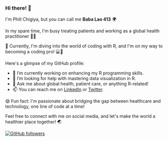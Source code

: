 ### Hi there! 👋

I'm Phill Chigiya, but you can call me **Baba Lao 413** 🌍

In my spare time, I'm busy treating patients and working as a global health practitioner 🏥💼

🌱 Currently, I'm diving into the world of coding with R, and I'm on my way to becoming a coding pro! 💻🚀

Here's a glimpse of my GitHub profile:

- 🔭 I’m currently working on enhancing my R programming skills.
- 🤔 I’m looking for help with mastering data visualization in R.
- 💬 Ask me about global health, patient care, or anything R-related!
- 📫 You can reach me on [LinkedIn](https://www.linkedin.com/in/phillip-t-chigiya-2a784aa7/) or [Twitter](https://twitter.com/YourTwitterHandle).

😄 Fun fact: I'm passionate about bridging the gap between healthcare and technology, one line of code at a time!

Feel free to connect with me on social media, and let's make the world a healthier place together! 🌏

[![GitHub followers](https://img.shields.io/github/followers/babalao413?style=social)](https://github.com/babalao413)
